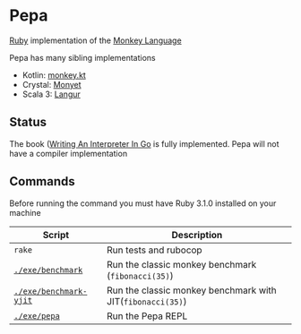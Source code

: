 # Pepa

[Ruby](https://www.ruby-lang.org/en/) implementation of
the [Monkey Language](https://monkeylang.org/)

Pepa has many sibling implementations

* Kotlin: [monkey.kt](https://github.com/MarioAriasC/monkey.kt)
* Crystal: [Monyet](https://github.com/MarioAriasC/monyet)
* Scala 3: [Langur](https://github.com/MarioAriasC/langur)

## Status

The book ([Writing An Interpreter In Go](https://interpreterbook.com/) is fully implemented. Pepa will not have a
compiler implementation

## Commands

Before running the command you must have Ruby 3.1.0 installed on your machine

| Script                                       | Description                                                |
|----------------------------------------------|------------------------------------------------------------|
| `rake`                                       | Run tests and rubocop                                      |
| [`./exe/benchmark`](exe/benchmark)           | Run the classic monkey benchmark (`fibonacci(35)`)         |
| [`./exe/benchmark-yjit`](exe/benchmark-yjit) | Run the classic monkey benchmark with JIT(`fibonacci(35)`) |
| [`./exe/pepa`](exe/pepa)                     | Run the Pepa REPL                                          |
